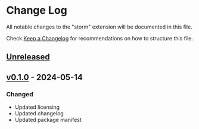 # Change Log

All notable changes to the "storm" extension will be documented in this file.

Check [Keep a Changelog](http://keepachangelog.com/) for recommendations on how to structure this file.

## [Unreleased] 

## [v0.1.0] - 2024-05-14

### Changed

- Updated licensing
- Updated changelog
- Updated package manifest

[unreleased]: https://github.com/mechatour/storm-vscode/compare/v0.1.0...HEAD
[v0.1.0]: https://github.com/mechatour/storm-vscode/compare/v0.1.0...v0.1.0